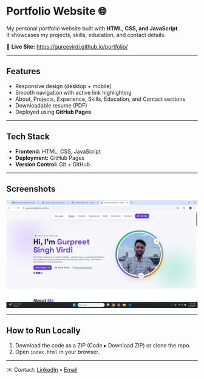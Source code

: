 # Portfolio Website 🌐

My personal portfolio website built with **HTML, CSS, and JavaScript**.  
It showcases my projects, skills, education, and contact details.

🚀 **Live Site:** https://gureevirdi.github.io/portfolio/

---

## Features
- Responsive design (desktop + mobile)
- Smooth navigation with active link highlighting
- About, Projects, Experience, Skills, Education, and Contact sections
- Downloadable resume (PDF)
- Deployed using **GitHub Pages**

---

## Tech Stack
- **Frontend:** HTML, CSS, JavaScript
- **Deployment:** GitHub Pages
- **Version Control:** Git + GitHub

---

## Screenshots
<!-- If you add a screenshot, keep the next line and make sure the path matches your file -->
![Portfolio Screenshot](assets/portfolio-screenshot.png)

---

## How to Run Locally
1. Download the code as a ZIP (Code ▸ Download ZIP) or clone the repo.
2. Open `index.html` in your browser.

---

✉️ Contact: [LinkedIn](https://www.linkedin.com/in/gurpreetsingh55/) • [Email](mailto:gureevirdi@gmail.com)

